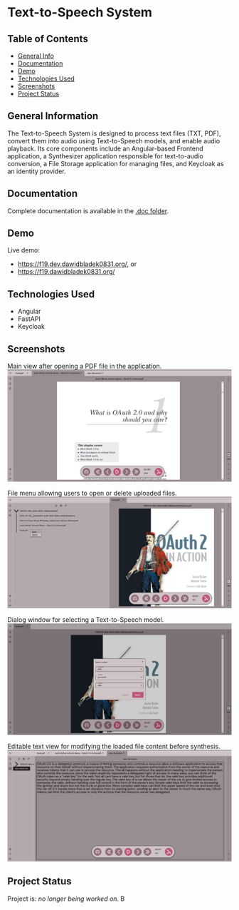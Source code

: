 # Text-to-Speech System

## Table of Contents
* [General Info](#general-information)
* [Documentation](#documentation)
* [Demo](#demo)
* [Technologies Used](#technologies-used)
* [Screenshots](#screenshots)
* [Project Status](#project-status)


## General Information
The Text-to-Speech System is designed to process text files (TXT, PDF), convert them into audio using Text-to-Speech models, and enable audio playback. Its core components include an Angular-based Frontend application, a Synthesizer application responsible for text-to-audio conversion, a File Storage application for managing files, and Keycloak as an identity provider.

## Documentation
Complete documentation is available in the [.doc folder](./.doc/doc.md).


## Demo
Live demo:
- https://f19.dev.dawidbladek0831.org/, or
- https://f19.dawidbladek0831.org/

## Technologies Used
- Angular
- FastAPI
- Keycloak

## Screenshots
Main view after opening a PDF file in the application.
![Example screenshot](./.doc/readme/openedFile.png)


File menu allowing users to open or delete uploaded files.
![Example screenshot](./.doc/readme/openedSavedFile.png)

Dialog window for selecting a Text-to-Speech model.
![Example screenshot](./.doc/readme/selectModel.png)

Editable text view for modifying the loaded file content before synthesis.
![Example screenshot](./.doc/readme/editableForm.png)

## Project Status
Project is: _no longer being worked on_. B